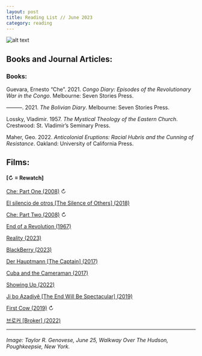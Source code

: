 ```yaml
---
layout: post
title: Reading List // June 2023
category: reading
---
```


![alt text](https://trgenovese.github.io/blog/images/june23reading.jpg)

## Books and Journal Articles:

### Books:
Guevara, Ernesto “Che”. 2021. *Congo Diary: Episodes of the Revolutionary War in the Congo*. Melbourne: Seven Stories Press.

———. 2021. *The Bolivian Diary*. Melbourne: Seven Stories Press.

Lossky, Vladimir. 1957. *The Mystical Theology of the Eastern Church*. Crestwood: St. Vladimir’s Seminary Press.

Maher, Geo. 2022. *Anticolonial Eruptions: Racial Hubris and the Cunning of Resistance*. Oakland: University of California Press.

## Films:
#### [↻ = Rewatch]

[Che: Part One (2008)](https://letterboxd.com/trgenovese/film/che-part-one/1/) ↻

[El silencio de otros [The Silence of Others] (2018)](https://letterboxd.com/trgenovese/film/the-silence-of-others/)

[Che: Part Two (2008)](https://letterboxd.com/trgenovese/film/che-part-two/1/) ↻

[End of a Revolution (1967)](https://letterboxd.com/trgenovese/film/end-of-a-revolution/)

[Reality (2023)](https://letterboxd.com/trgenovese/film/reality-2023/)

[BlackBerry (2023)](https://letterboxd.com/trgenovese/film/blackberry-2023/)

[Der Hauptmann [The Captain] (2017)](https://letterboxd.com/trgenovese/film/the-captain-2017/)

[Cuba and the Cameraman (2017)](https://letterboxd.com/trgenovese/film/cuba-and-the-cameraman/)

[Showing Up (2022)](https://letterboxd.com/trgenovese/film/showing-up-2022/)

[Ji bo Azadiyê [The End Will Be Spectacular] (2019)](https://letterboxd.com/trgenovese/film/the-end-will-be-spectacular/)

[First Cow (2019)](https://letterboxd.com/trgenovese/film/first-cow/2/) ↻

[브로커 [Broker] (2022)](https://letterboxd.com/trgenovese/film/broker-2022/)

___
###### Image: Taylor R. Genovese, June 25, Walkway Over The Hudson, Poughkeepsie, New York.
